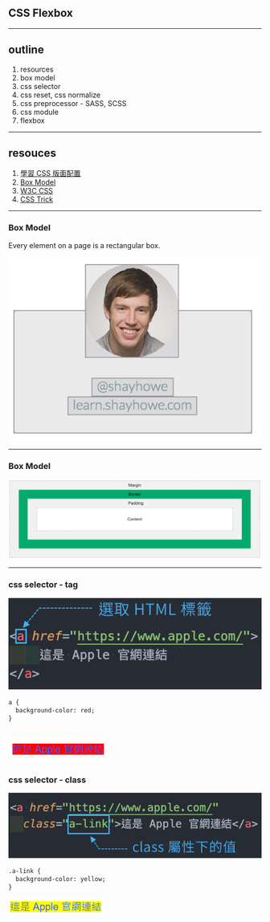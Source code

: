 ## CSS Flexbox
---
## outline
1. resources
2. box model
3. css selector
4. css reset, css normalize
5. css preprocessor - SASS, SCSS
6. css module
7. flexbox
---
## resouces
1. [學習 CSS 版面配置](https://zh-tw.learnlayout.com/)
2. [Box Model](https://learn.shayhowe.com/html-css/opening-the-box-model/)
3. [W3C CSS](https://www.w3schools.com/css/default.asp)
4. [CSS Trick](https://css-tricks.com/)

---
### Box Model
Every element on a page is a rectangular box.

![Image](/assets/imgs/box-model.PNG)

---
### Box Model

![Image](/assets/imgs/box-model-w3c.PNG)

---
### css selector - tag

![img](/assets/imgs/css-selector-tag.PNG)
```
a {
  background-color: red;
}
```

![image](/assets/imgs/apple-link.PNG)
---
### css selector - class

![img](/assets/imgs/css-selector-class.PNG)
```
.a-link {
  background-color: yellow;
}
```

![img](/assets/imgs/apple-link-bg-yellow.PNG)